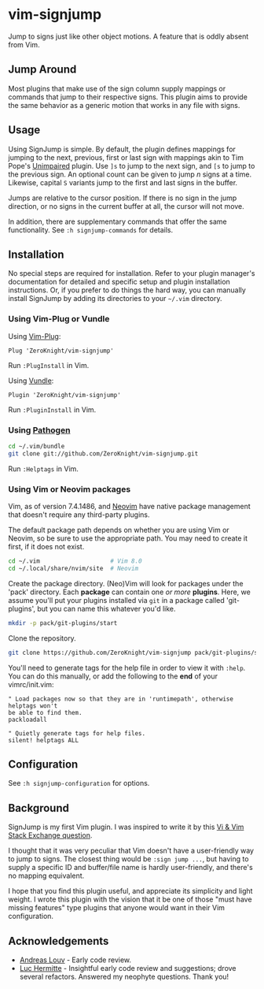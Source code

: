 vim-signjump
============

Jump to signs just like other object motions. A feature that is oddly absent from Vim.

Jump Around
-----------

Most plugins that make use of the sign column supply mappings or commands that
jump to their respective signs. This plugin aims to provide the same behavior as
a generic motion that works in any file with signs.

Usage
-----

Using SignJump is simple. By default, the plugin defines mappings for jumping to
the next, previous, first or last sign with mappings akin to Tim Pope's
[Unimpaired][1] plugin. Use `]s` to jump to the next sign, and `[s` to jump to
the previous sign. An optional count can be given to jump *n* signs at a time.
Likewise, capital `S` variants jump to the first and last signs in the buffer.

Jumps are relative to the cursor position. If there is no sign in the jump
direction, or no signs in the current buffer at all, the cursor will not move.

In addition, there are supplementary commands that offer the same functionality.
See `:h signjump-commands` for details.

Installation
------------

No special steps are required for installation. Refer to your plugin manager's
documentation for detailed and specific setup and plugin installation
instructions. Or, if you prefer to do things the hard way, you can manually
install SignJump by adding its directories to your `~/.vim` directory.

### Using Vim-Plug or Vundle

Using [Vim-Plug](https://github.com/junegunn/vim-plug):

```vim
Plug 'ZeroKnight/vim-signjump'
```

Run `:PlugInstall` in Vim.

Using [Vundle](https://github.com/VundleVim/Vundle.vim):

```vim
Plugin 'ZeroKnight/vim-signjump'
```

Run `:PluginInstall` in Vim.

### Using [Pathogen](https://github.com/tpope/vim-pathogen)

```bash
cd ~/.vim/bundle
git clone git://github.com/ZeroKnight/vim-signjump.git
```

Run `:Helptags` in Vim.

### Using Vim or Neovim packages

Vim, as of version 7.4.1486, and [Neovim][2] have native package management that
doesn't require any third-party plugins.

The default package path depends on whether you are using Vim or Neovim, so be
sure to use the appropriate path. You may need to create it first, if it does
not exist.

```bash
cd ~/.vim                    # Vim 8.0
cd ~/.local/share/nvim/site  # Neovim
```

Create the package directory. (Neo)Vim will look for packages under the 'pack'
directory. Each **package** can contain one *or more* **plugins**. Here, we
assume you'll put your plugins installed via `git` in a package called
'git-plugins', but you can name this whatever you'd like.

```bash
mkdir -p pack/git-plugins/start
```

Clone the repository.

```bash
git clone https://github.com/ZeroKnight/vim-signjump pack/git-plugins/start/vim-signjump
```

You'll need to generate tags for the help file in order to view it with `:help`.
You can do this manually, or add the following to the **end** of your
vimrc/init.vim:

```vim
" Load packages now so that they are in 'runtimepath', otherwise helptags won't
be able to find them.
packloadall

" Quietly generate tags for help files.
silent! helptags ALL
```

Configuration
-------------

See `:h signjump-configuration` for options.

Background
----------

SignJump is my first Vim plugin. I was inspired to write it by this [Vi & Vim
Stack Exchange question][2].

I thought that it was very peculiar that Vim doesn't have a user-friendly way
to jump to signs. The closest thing would be `:sign jump ...`, but having to supply
a specific ID and buffer/file name is hardly user-friendly, and there's no
mapping equivalent.

I hope that you find this plugin useful, and appreciate its simplicity and
light weight. I wrote this plugin with the vision that it be one of those
"must have missing features" type plugins that anyone would want in their Vim
configuration.

Acknowledgements
----------------

* [Andreas Louv](https://github.com/andlrc) - Early code review.
* [Luc Hermitte](https://github.com/LucHermitte) - Insightful early code review
    and suggestions; drove several refactors. Answered my neophyte questions.
    Thank you!

[1]: https://github.com/tpope/vim-unimpaired
[2]: https://github.com/neovim/neovim
[3]: https://vi.stackexchange.com/q/15846/1452
